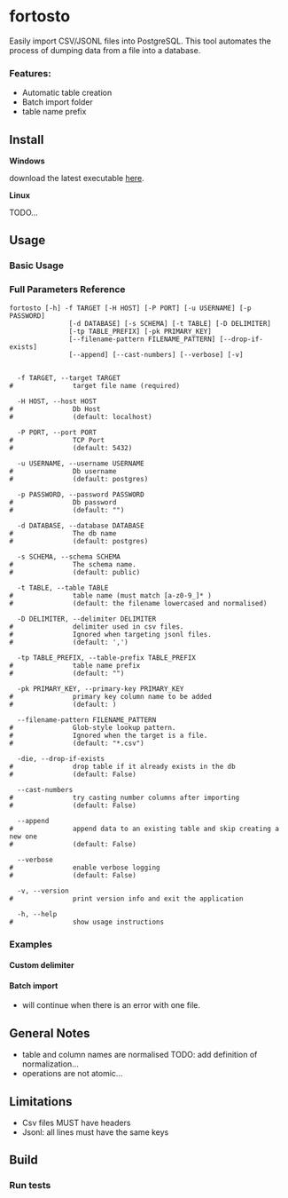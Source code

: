 # fortosto

Easily import CSV/JSONL files into PostgreSQL.
This tool automates the process of dumping data from a file into a database.

### Features:

- Automatic table creation
- Batch import folder
- table name prefix

## Install

**Windows**

download the latest executable [here](https://github.com/halx4/fortosto/releases/latest).

**Linux**

TODO...

## Usage

### Basic Usage

### Full Parameters Reference

```shell script
fortosto [-h] -f TARGET [-H HOST] [-P PORT] [-u USERNAME] [-p PASSWORD]
               [-d DATABASE] [-s SCHEMA] [-t TABLE] [-D DELIMITER]
               [-tp TABLE_PREFIX] [-pk PRIMARY_KEY]
               [--filename-pattern FILENAME_PATTERN] [--drop-if-exists]
               [--append] [--cast-numbers] [--verbose] [-v]


  -f TARGET, --target TARGET
#               target file name (required)

  -H HOST, --host HOST
#               Db Host 
#               (default: localhost)

  -P PORT, --port PORT
#               TCP Port 
#               (default: 5432)

  -u USERNAME, --username USERNAME
#               Db username 
#               (default: postgres)

  -p PASSWORD, --password PASSWORD
#               Db password 
#               (default: "")

  -d DATABASE, --database DATABASE
#               The db name 
#               (default: postgres)

  -s SCHEMA, --schema SCHEMA
#               The schema name.
#               (default: public)

  -t TABLE, --table TABLE
#               table name (must match [a-z0-9_]* )
#               (default: the filename lowercased and normalised)

  -D DELIMITER, --delimiter DELIMITER
#               delimiter used in csv files.
#               Ignored when targeting jsonl files.
#               (default: ',')

  -tp TABLE_PREFIX, --table-prefix TABLE_PREFIX
#               table name prefix 
#               (default: "")

  -pk PRIMARY_KEY, --primary-key PRIMARY_KEY
#               primary key column name to be added 
#               (default: )

  --filename-pattern FILENAME_PATTERN
#               Glob-style lookup pattern. 
#               Ignored when the target is a file.
#               (default: "*.csv")

  -die, --drop-if-exists      
#               drop table if it already exists in the db
#               (default: False)

  --cast-numbers        
#               try casting number columns after importing 
#               (default: False)

  --append        
#               append data to an existing table and skip creating a new one 
#               (default: False)

  --verbose             
#               enable verbose logging 
#               (default: False)

  -v, --version         
#               print version info and exit the application

  -h, --help
#               show usage instructions
```

### Examples

#### Custom delimiter

#### Batch import

 - will continue when there is an error with one file.

## General Notes

 - table and column names are normalised
    TODO: add definition of normalization...
 - operations are not atomic...
 
## Limitations

- Csv files MUST have headers
- Jsonl: all lines must have the same keys



## Build

### Run tests




